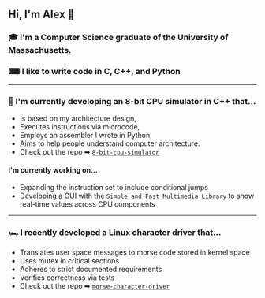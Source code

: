 ## Hi, I'm Alex 👋

### 🎓 I'm a Computer Science graduate of the University of Massachusetts.

### ⌨ I like to write code in C, C++, and Python  
***
### 🎱 I'm currently developing an 8-bit CPU simulator in C++ that...
- Is based on my architecture design,
- Executes instructions via microcode,
- Employs an assembler I wrote in Python,
- Aims to help people understand computer architecture.
- Check out the repo ➡  [`8-bit-cpu-simulator`](https://github.com/ascheufele/8-bit-cpu-simulator#readme)
#### I'm currently working on...
* Expanding the instruction set to include conditional jumps
* Developing a GUI with the [`Simple and Fast Multimedia Library`](https://www.sfml-dev.org/) to show real-time values across CPU components
***
### 🏎 I recently developed a Linux character driver that...
- Translates user space messages to morse code stored in kernel space
- Uses mutex in critical sections
- Adheres to strict documented requirements
- Verifies correctness via tests
- Check out the repo ➡  [`morse-character-driver`](https://github.com/ascheufele/morse-character-driver)


<!--
**ascheufele/ascheufele** is a ✨ _special_ ✨ repository because its `README.md` (this file) appears on your GitHub profile.

Here are some ideas to get you started:

- 🔭 I’m currently working on ...
- 🌱 I’m currently learning ...
- 👯 I’m looking to collaborate on ...
- 🤔 I’m looking for help with ...
- 💬 Ask me about ...
- 📫 How to reach me: ...
- 😄 Pronouns: ...
- ⚡ Fun fact: ...
-->
